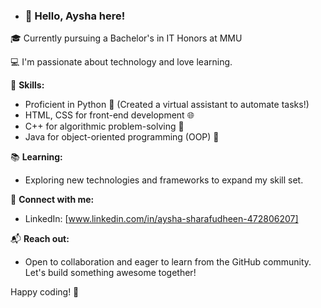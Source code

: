
- ### 👋 Hello, Aysha here!

🎓 Currently pursuing a Bachelor's in IT Honors at MMU 

💻 I'm passionate about technology and love learning. 

🚀 **Skills:**
- Proficient in Python 🐍 (Created a virtual assistant to automate tasks!)
- HTML, CSS for front-end development 🌐
- C++ for algorithmic problem-solving 🧠
- Java for object-oriented programming (OOP) 🚀

📚 **Learning:**
- Exploring new technologies and frameworks to expand my skill set.

🔗 **Connect with me:**
- LinkedIn: [www.linkedin.com/in/aysha-sharafudheen-472806207]


📬 **Reach out:**
- Open to collaboration and eager to learn from the GitHub community. Let's build something awesome together!

Happy coding! 🚀

  
<!---
AyshaSharafudheen/AyshaSharafudheen is a ✨ special ✨ repository because its `README.md` (this file) appears on your GitHub profile.
You can click the Preview link to take a look at your changes.
--->
